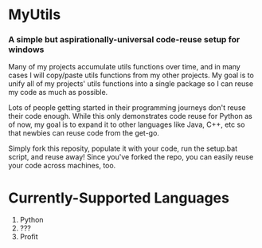 # MyUtils
### A simple but aspirationally-universal code-reuse setup for windows

Many of my projects accumulate utils functions over time, and in many cases I will copy/paste utils functions from my other projects. My goal is to unify all of my projects' utils functions into a single package so I can reuse my code as much as possible. 

Lots of people getting started in their programming journeys don't reuse their code enough. While this only demonstrates code reuse for Python as of now, my goal is to expand it to other languages like Java, C++, etc so that newbies can reuse code from the get-go.

Simply fork this reposity, populate it with your code, run the setup.bat script, and reuse away! Since you've forked the repo, you can easily reuse your code across machines, too.

# Currently-Supported Languages
1. Python
2. ???
3. Profit
